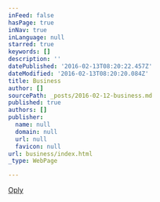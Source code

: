 ```yaml
---
inFeed: false
hasPage: true
inNav: true
inLanguage: null
starred: true
keywords: []
description: ''
datePublished: '2016-02-13T08:20:22.457Z'
dateModified: '2016-02-13T08:20:20.084Z'
title: Business
author: []
sourcePath: _posts/2016-02-12-business.md
published: true
authors: []
publisher:
  name: null
  domain: null
  url: null
  favicon: null
url: business/index.html
_type: WebPage

---
```

[Oply][0]

[0]: http://oply.co/